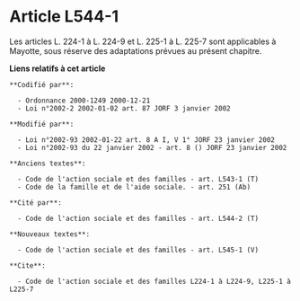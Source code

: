 # Article L544-1

Les articles L. 224-1 à L. 224-9 et L. 225-1 à L. 225-7 sont applicables à Mayotte, sous réserve des adaptations prévues au
présent chapitre.

**Liens relatifs à cet article**

	**Codifié par**:

	  - Ordonnance 2000-1249 2000-12-21
	  - Loi n°2002-2 2002-01-02 art. 87 JORF 3 janvier 2002

	**Modifié par**:

	  - Loi n°2002-93 2002-01-22 art. 8 A I, V 1° JORF 23 janvier 2002
	  - Loi n°2002-93 du 22 janvier 2002 - art. 8 () JORF 23 janvier 2002

	**Anciens textes**:

	  - Code de l'action sociale et des familles - art. L543-1 (T)
	  - Code de la famille et de l'aide sociale. - art. 251 (Ab)

	**Cité par**:

	  - Code de l'action sociale et des familles - art. L544-2 (T)

	**Nouveaux textes**:

	  - Code de l'action sociale et des familles - art. L545-1 (V)

	**Cite**:

	  - Code de l'action sociale et des familles L224-1 à L224-9, L225-1 à L225-7
